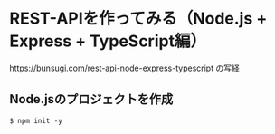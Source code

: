 # REST-APIを作ってみる（Node.js + Express + TypeScript編）
https://bunsugi.com/rest-api-node-express-typescript の写経

## Node.jsのプロジェクトを作成
```
$ npm init -y
```
